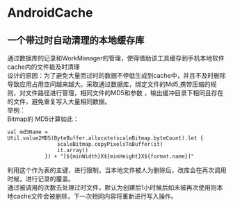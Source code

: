 # AndroidCache

## 一个带过时自动清理的本地缓存库
通过数据库的记录和WorkManager的管理，使得借助该工具缓存到手机本地软件cache内的文件能及时清理  
设计的原因：为了避免大量而过时的数据不停低生成到cache中，并且不及时删除导致应用占用空间越来越大。采取通过数据库，绑定文件的Md5,携带压缩的规则，对文件路径进行管理，相同文件的MD5和参数
，输出缓冲目录下相同且存在的文件，避免重复写入大量相同数据。  
举例：  
Bitmap的 MD5计算如此：  
```
val md5Name = Util.value2MD5(ByteBuffer.allocate(scaleBitmap.byteCount).let {
                scaleBitmap.copyPixelsToBuffer(it)
                it.array()
            }) + "[${minWidth}X${minHeight}X${format.name}]"
```

利用这个作为表的主键，进行限制，当本地文件被人为删除后，改库会在再次调用时候，进行记录的覆盖。  
通过被调用的次数去处理过时文件，默认为创建后1小时候后如未被再次使用则本地cache文件会被删除，下一次相同内容将重新进行写入操作。
